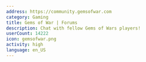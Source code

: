 ```yaml
---
address: https://community.gemsofwar.com
category: Gaming
title: Gems of War | Forums
description: Chat with fellow Gems of Wars players!
userCount: 14222
icon: gemsofwar.png
activity: high
language: en_US
---
```


